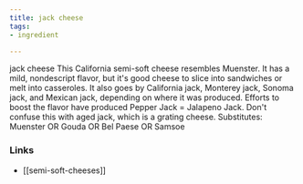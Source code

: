 ```yaml
---
title: jack cheese
tags:
- ingredient

---
```

jack cheese This California semi-soft cheese resembles Muenster. It has a mild, nondescript flavor, but it's good cheese to slice into sandwiches or melt into casseroles. It also goes by California jack, Monterey jack, Sonoma jack, and Mexican jack, depending on where it was produced. Efforts to boost the flavor have produced Pepper Jack = Jalapeno Jack. Don't confuse this with aged jack, which is a grating cheese. Substitutes: Muenster OR Gouda OR Bel Paese OR Samsoe

### Links

* [[semi-soft-cheeses]]
